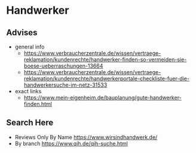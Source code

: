 # Handwerker

## Advises
- general info 
  - https://www.verbraucherzentrale.de/wissen/vertraege-reklamation/kundenrechte/handwerker-finden-so-vermeiden-sie-boese-ueberraschungen-13664
  - https://www.verbraucherzentrale.de/wissen/vertraege-reklamation/kundenrechte/handwerkerportale-checkliste-fuer-die-handwerkersuche-im-netz-31533
- exact links 
  - https://www.mein-eigenheim.de/bauplanung/gute-handwerker-finden.html

## Search Here
- Reviews Only By Name https://www.wirsindhandwerk.de/
- By branch https://www.qih.de/qih-suche.html

